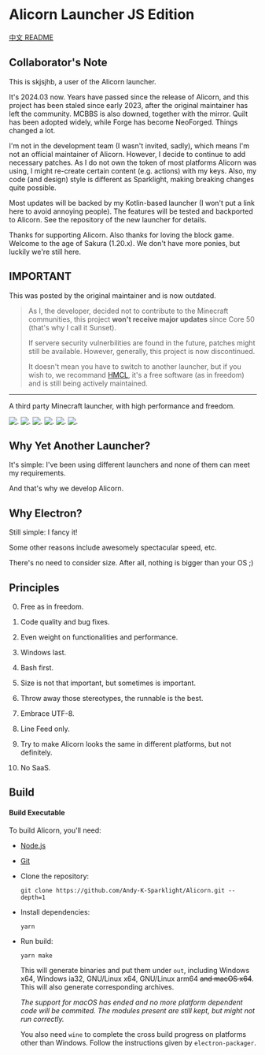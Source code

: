 # Alicorn Launcher JS Edition

[中文 README](./README_ZH.md)

## Collaborator's Note

This is skjsjhb, a user of the Alicorn launcher.

It's 2024.03 now. Years have passed since the release of Alicorn, and this project has been staled since early 2023, after the original maintainer has left the community. MCBBS is also downed, together with the mirror. Quilt has been adopted widely, while Forge has become NeoForged. Things changed a lot.

I'm not in the development team (I wasn't invited, sadly), which means I'm not an official maintainer of Alicorn. However, I decide to continue to add necessary patches. As I do not own the token of most platforms Alicorn was using, I might re-create certain content (e.g. actions) with my keys. Also, my code (and design) style is different as Sparklight, making breaking changes quite possible.

Most updates will be backed by my Kotlin-based launcher (I won't put a link here to avoid annoying people). The features will be tested and backported to Alicorn. See the repository of the new launcher for details.

Thanks for supporting Alicorn. Also thanks for loving the block game. Welcome to the age of Sakura (1.20.x). We don't have more ponies, but luckily we're still here.

## IMPORTANT

This was posted by the original maintainer and is now outdated.

> As I, the developer, decided not to contribute to the Minecraft communities, this project **won't receive major updates** since Core 50 (that's why I call it Sunset).
>
> If servere security vulnerbilities are found in the future, patches might still be available. However, generally, this project is now discontinued.
>
> It doesn't mean you have to switch to another launcher, but if you wish to, we recommand [HMCL](https://github.com/huanghongxun/HMCL), it's a free software (as in freedom) and is still being actively maintained.

---

A third party Minecraft launcher, with high performance and freedom.

![.](https://img.shields.io/badge/Alicorn-is%20cute!-df307f)
![.](https://github.com/Andy-K-Sparklight/Alicorn/actions/workflows/codeql-analysis.yml/badge.svg)
![.](https://github.com/Andy-K-Sparklight/Alicorn/actions/workflows/node.js.yml/badge.svg)
![.](https://deepscan.io/api/teams/16407/projects/19670/branches/514338/badge/grade.svg)
![.](https://img.shields.io/github/repo-size/Andy-K-Sparklight/Alicorn)
![.](https://img.shields.io/github/license/Andy-K-Sparklight/Alicorn)

## Why Yet Another Launcher?

It's simple: I've been using different launchers and none of them can meet my requirements.

And that's why we develop Alicorn.

## Why Electron?

Still simple: I fancy it!

Some other reasons include awesomely spectacular speed, etc.

There's no need to consider size. After all, nothing is bigger than your OS ;)

## Principles

0. Free as in freedom.

1. Code quality and bug fixes.

2. Even weight on functionalities and performance.

3. Windows last.

4. Bash first.

5. Size is not that important, but sometimes is important.

6. Throw away those stereotypes, the runnable is the best.

7. Embrace UTF-8.

8. Line Feed only.

9. Try to make Alicorn looks the same in different platforms, but not definitely.

10. No SaaS.

## Build

#### Build Executable

To build Alicorn, you'll need:

- [Node.js](https://nodejs.org)

- [Git](https://git-scm.com)

- Clone the repository:
  
  ```shell
  git clone https://github.com/Andy-K-Sparklight/Alicorn.git --depth=1
  ```

- Install dependencies:
  
  ```shell
  yarn
  ```

- Run build:
  
  ```shell
  yarn make
  ```
  
  This will generate binaries and put them under `out`, including Windows x64, Windows ia32, GNU/Linux x64, GNU/Linux arm64 ~~and macOS x64~~. This will also generate corresponding archives.
  
  _The support for macOS has ended and no more platform dependent code will be commited. The modules present are still kept, but might not run correctly._
  
  You also need `wine` to complete the cross build progress on platforms other than Windows. Follow the instructions given by `electron-packager`.
